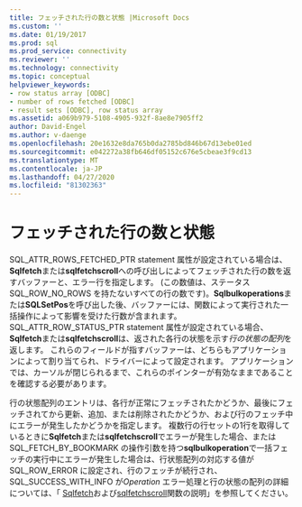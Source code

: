 ```yaml
---
title: フェッチされた行の数と状態 |Microsoft Docs
ms.custom: ''
ms.date: 01/19/2017
ms.prod: sql
ms.prod_service: connectivity
ms.reviewer: ''
ms.technology: connectivity
ms.topic: conceptual
helpviewer_keywords:
- row status array [ODBC]
- number of rows fetched [ODBC]
- result sets [ODBC], row status array
ms.assetid: a069b979-5108-4905-932f-8ae8e7905ff2
author: David-Engel
ms.author: v-daenge
ms.openlocfilehash: 20e1632e8da765b0da2785bd846b67d13ebe01ed
ms.sourcegitcommit: e042272a38fb646df05152c676e5cbeae3f9cd13
ms.translationtype: MT
ms.contentlocale: ja-JP
ms.lasthandoff: 04/27/2020
ms.locfileid: "81302363"
---
```

# <a name="number-of-rows-fetched-and-status"></a>フェッチされた行の数と状態
SQL_ATTR_ROWS_FETCHED_PTR statement 属性が設定されている場合は、 **Sqlfetch**または**sqlfetchscroll**への呼び出しによってフェッチされた行の数を返すバッファーと、エラー行を指定します。 (この数値は、ステータス SQL_ROW_NO_ROWS を持たないすべての行の数です)。**Sqlbulkoperations**または**SQLSetPos**を呼び出した後、バッファーには、関数によって実行された一括操作によって影響を受けた行数が含まれます。 SQL_ATTR_ROW_STATUS_PTR statement 属性が設定されている場合、 **Sqlfetch**または**sqlfetchscroll**は、返された各行の状態を示す*行の状態の配列*を返します。 これらのフィールドが指すバッファーは、どちらもアプリケーションによって割り当てられ、ドライバーによって設定されます。 アプリケーションでは、カーソルが閉じられるまで、これらのポインターが有効なままであることを確認する必要があります。  
  
 行の状態配列のエントリは、各行が正常にフェッチされたかどうか、最後にフェッチされてから更新、追加、または削除されたかどうか、および行のフェッチ中にエラーが発生したかどうかを指定します。 複数行の行セットの1行を取得しているときに**Sqlfetch**または**sqlfetchscroll**でエラーが発生した場合、または SQL_FETCH_BY_BOOKMARK の操作引数を持つ**sqlbulkoperation**で一括フェッチの実行中にエラーが発生した場合は、行状態配列の対応する値が SQL_ROW_ERROR に設定され、行のフェッチが続行され、SQL_SUCCESS_WITH_INFO が*Operation* エラー処理と行の状態の配列の詳細については、「 [Sqlfetch](../../../odbc/reference/syntax/sqlfetch-function.md)および[sqlfetchscroll](../../../odbc/reference/syntax/sqlfetchscroll-function.md)関数の説明」を参照してください。
